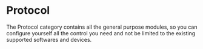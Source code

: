 # Protocol

The Protocol category contains all the general purpose modules, so you can configure yourself all the control you need and not be limited to the existing supported softwares and devices.

